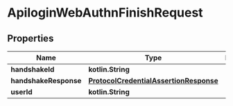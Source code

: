
# ApiloginWebAuthnFinishRequest

## Properties
Name | Type | Description | Notes
------------ | ------------- | ------------- | -------------
**handshakeId** | **kotlin.String** |  |  [optional]
**handshakeResponse** | [**ProtocolCredentialAssertionResponse**](ProtocolCredentialAssertionResponse.md) |  |  [optional]
**userId** | **kotlin.String** |  |  [optional]



